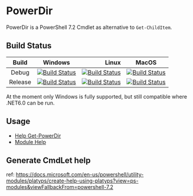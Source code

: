 ﻿# PowerDir

PowerDir is a PowerShell 7.2 Cmdlet as alternative to `Get-ChildItem`.

## Build Status

|  Build  |      Windows    | Linux | MacOS |
|:-------:|:---------------:|------:|:-----:|
| Debug   | [![Build Status](https://dev.azure.com/BlueRedSky/PowerDir/_apis/build/status/PowerDir%20CI?branchName=main&jobName=Windows&configuration=Windows%20Release)](https://dev.azure.com/BlueRedSky/PowerDir/_build/latest?definitionId=2&branchName=main) | [![Build Status](https://dev.azure.com/BlueRedSky/PowerDir/_apis/build/status/PowerDir%20CI?branchName=main&jobName=Linux&configuration=Linux%20Debug)](https://dev.azure.com/BlueRedSky/PowerDir/_build/latest?definitionId=2&branchName=main)   | [![Build Status](https://dev.azure.com/BlueRedSky/PowerDir/_apis/build/status/PowerDir%20CI?branchName=main&jobName=MacOS&configuration=MacOS%20Debug)](https://dev.azure.com/BlueRedSky/PowerDir/_build/latest?definitionId=2&branchName=main)   |
| Release | [![Build Status](https://dev.azure.com/BlueRedSky/PowerDir/_apis/build/status/PowerDir%20CI?branchName=main&jobName=Windows&configuration=Windows%20Release)](https://dev.azure.com/BlueRedSky/PowerDir/_build/latest?definitionId=2&branchName=main) | [![Build Status](https://dev.azure.com/BlueRedSky/PowerDir/_apis/build/status/PowerDir%20CI?branchName=main&jobName=Linux&configuration=Linux%20Release)](https://dev.azure.com/BlueRedSky/PowerDir/_build/latest?definitionId=2&branchName=main) | [![Build Status](https://dev.azure.com/BlueRedSky/PowerDir/_apis/build/status/PowerDir%20CI?branchName=main&jobName=MacOS&configuration=MacOS%20Release)](https://dev.azure.com/BlueRedSky/PowerDir/_build/latest?definitionId=2&branchName=main) |

At the moment only Windows is fully supported, but still compatible where .NET6.0 can be run.


## Usage

- [Help Get-PowerDir](./PowerDir/doc/Get-PowerDir.md)
- [Module Help](./PowerDir/doc/PowerDir.GetPowerDir.md)


## Generate CmdLet help

ref: https://docs.microsoft.com/en-us/powershell/utility-modules/platyps/create-help-using-platyps?view=ps-modules&viewFallbackFrom=powershell-7.2
